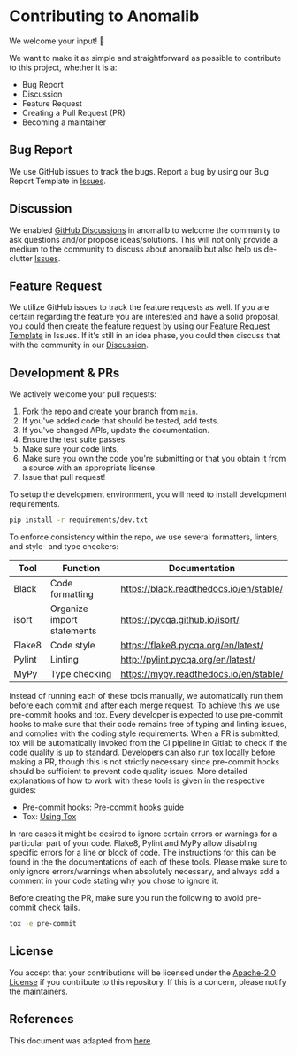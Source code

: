# Contributing to Anomalib

We welcome your input! 👐

We want to make it as simple and straightforward as possible to contribute to this project, whether it is a:

- Bug Report
- Discussion
- Feature Request
- Creating a Pull Request (PR)
- Becoming a maintainer

## Bug Report

We use GitHub issues to track the bugs. Report a bug by using our Bug Report Template in [Issues](https://github.com/openvinotoolkit/anomalib/issues/new?assignees=&labels=&template=bug_report.md).

## Discussion

We enabled [GitHub Discussions](https://github.com/openvinotoolkit/anomalib/discussions/) in anomalib to welcome the community to ask questions and/or propose ideas/solutions. This will not only provide a medium to the community to discuss about anomalib but also help us de-clutter [Issues](https://github.com/openvinotoolkit/anomalib/issues/new?assignees=&labels=&template=bug_report.md).

## Feature Request

We utilize GitHub issues to track the feature requests as well. If you are certain regarding the feature you are interested and have a solid proposal, you could then create the feature request by using our [Feature Request Template](https://github.com/openvinotoolkit/anomalib/issues/new?assignees=&labels=&template=feature_request.md) in Issues. If it's still in an idea phase, you could then discuss that with the community in our [Discussion](https://github.com/openvinotoolkit/anomalib/discussions/categories/ideas).

## Development & PRs

We actively welcome your pull requests:

1. Fork the repo and create your branch from [`main`](https://github.com/openvinotoolkit/anomalib/tree/main).
1. If you've added code that should be tested, add tests.
1. If you've changed APIs, update the documentation.
1. Ensure the test suite passes.
1. Make sure your code lints.
1. Make sure you own the code you're submitting or that you obtain it from a source with an appropriate license.
1. Issue that pull request!

To setup the development environment, you will need to install development requirements.

```bash
pip install -r requirements/dev.txt
```

To enforce consistency within the repo, we use several formatters, linters, and style- and type checkers:

| Tool   | Function                   | Documentation                             |
| ------ | -------------------------- | ----------------------------------------- |
| Black  | Code formatting            | <https://black.readthedocs.io/en/stable/> |
| isort  | Organize import statements | <https://pycqa.github.io/isort/>          |
| Flake8 | Code style                 | <https://flake8.pycqa.org/en/latest/>     |
| Pylint | Linting                    | <http://pylint.pycqa.org/en/latest/>      |
| MyPy   | Type checking              | <https://mypy.readthedocs.io/en/stable/>  |

Instead of running each of these tools manually, we automatically run them before each commit and after each merge request. To achieve this we use pre-commit hooks and tox. Every developer is expected to use pre-commit hooks to make sure that their code remains free of typing and linting issues, and complies with the coding style requirements. When a PR is submitted, tox will be automatically invoked from the CI pipeline in Gitlab to check if the code quality is up to standard. Developers can also run tox locally before making a PR, though this is not strictly necessary since pre-commit hooks should be sufficient to prevent code quality issues. More detailed explanations of how to work with these tools is given in the respective guides:

- Pre-commit hooks: [Pre-commit hooks guide](https://openvinotoolkit.github.io/anomalib/developer_guide/pre_commit_hooks.html)
- Tox: [Using Tox](https://openvinotoolkit.github.io/anomalib/developer_guide/using_tox.html)

In rare cases it might be desired to ignore certain errors or warnings for a particular part of your code. Flake8, Pylint and MyPy allow disabling specific errors for a line or block of code. The instructions for this can be found in the the documentations of each of these tools. Please make sure to only ignore errors/warnings when absolutely necessary, and always add a comment in your code stating why you chose to ignore it.

Before creating the PR, make sure you run the following to avoid pre-commit check fails.

```bash
tox -e pre-commit
```

## License

You accept that your contributions will be licensed under the [Apache-2.0 License](https://choosealicense.com/licenses/apache-2.0/) if you contribute to this repository. If this is a concern, please notify the maintainers.

## References

This document was adapted from [here](https://gist.github.com/briandk/3d2e8b3ec8daf5a27a62).
